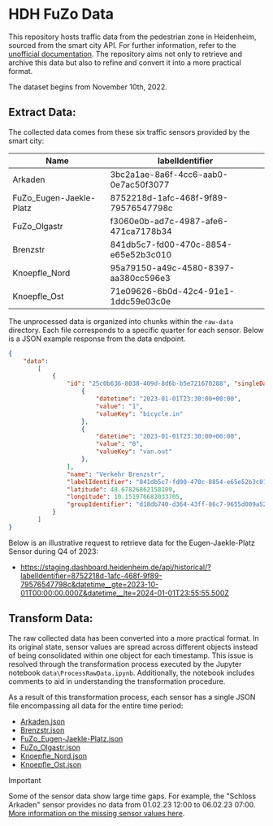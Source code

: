 # HDH FuZo Data

This repository hosts traffic data from the pedestrian zone in Heidenheim, sourced from the smart city API. For further information, refer to the [unofficial documentation](https://github.com/DumbergerL/hdh-smartcity-api). The repository aims not only to retrieve and archive this data but also to refine and convert it into a more practical format.

The dataset begins from November 10th, 2022.

## Extract Data:

The collected data comes from these six traffic sensors provided by the smart city:

| Name | labelIdentifier |
| ---  | --- |
| Arkaden | 3bc2a1ae-8a6f-4cc6-aab0-0e7ac50f3077 |
| FuZo_Eugen-Jaekle-Platz | 8752218d-1afc-468f-9f89-79576547798c |
| FuZo_Olgastr | f3060e0b-ad7c-4987-afe6-471ca7178b34 |
| Brenzstr | 841db5c7-fd00-470c-8854-e65e52b3c010 |
| Knoepfle_Nord | 95a79150-a49c-4580-8397-aa380cc596e3 |
| Knoepfle_Ost | 71e09626-6b0d-42c4-91e1-1ddc59e03c0e |

The unprocessed data is organized into chunks within the `raw-data` directory. Each file corresponds to a specific quarter for each sensor. Below is a JSON example response from the data endpoint.

```json
{
    "data": 
        [
            {
                "id": "25c0b636-8038-409d-8d6b-b5e721670288", "singleDataPoints": [
                    {
                        "datetime": "2023-01-01T23:30:00+00:00", 
                        "value": "1", 
                        "valueKey": "bicycle.in"
                    }, 
                    {
                        "datetime": "2023-01-01T23:30:00+00:00",
                        "value": "0", 
                        "valueKey": "van.out"
                    }, 
                ],
                "name": "Verkehr Brenzstr", 
                "labelIdentifier": "841db5c7-fd00-470c-8854-e65e52b3c010", "labelName": "Verkehr Brenzstr", 
                "latitude": 48.67826862158109, 
                "longitude": 10.151976682033705, 
                "groupIdentifier": "d18db740-d364-43ff-86c7-9655d009a529",
            }
        ]
}
```

Below is an illustrative request to retrieve data for the Eugen-Jaekle-Platz Sensor during Q4 of 2023:
- https://staging.dashboard.heidenheim.de/api/historical/?labelIdentifier=8752218d-1afc-468f-9f89-79576547798c&datetime__gte=2023-10-01T00:00:00.000Z&datetime__lte=2024-01-01T23:55:55.500Z


## Transform Data:

The raw collected data has been converted into a more practical format. In its original state, sensor values are spread across different objects instead of being consolidated within one object for each timestamp. This issue is resolved through the transformation process executed by the Jupyter notebook `data\ProcessRawData.ipynb`. Additionally, the notebook includes comments to aid in understanding the transformation procedure.

As a result of this transformation process, each sensor has a single JSON file encompassing all data for the entire time period:

- [Arkaden.json](data/Arkaden.json)
- [Brenzstr.json](data/Brenzstr.json)
- [FuZo_Eugen-Jaekle-Platz.json](data/FuZo_Eugen-Jaekle-Platz.json)
- [FuZo_Olgastr.json](data/FuZo_Olgastr.json)
- [Knoepfle_Nord.json](data/Knoepfle_Nord.json)
- [Knoepfle_Ost.json](data/Knoepfle_Ost.json)

> [!IMPORTANT]  
> Some of the sensor data show large time gaps. For example, the "Schloss Arkaden" sensor provides no data from 01.02.23 12:00 to 06.02.23 07:00. [More information on the missing sensor values here](data/MissingSensorValues.md). 
